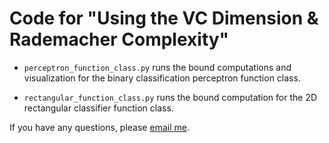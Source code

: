 # Code for "Using the VC Dimension & Rademacher Complexity" 

- `perceptron_function_class.py` runs the bound computations and visualization for the binary classification perceptron function class. 

- `rectangular_function_class.py` runs the bound computation for the 2D rectangular classifier function class. 

If you have any questions, please [email me](mailto:anish.lakkapragada@yale.edu).